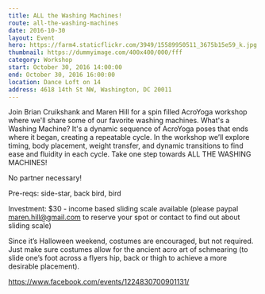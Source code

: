 ```yaml
---
title: ALL the Washing Machines!
route: all-the-washing-machines
date: 2016-10-30
layout: Event
hero: https://farm4.staticflickr.com/3949/15589950511_3675b15e59_k.jpg
thumbnail: https://dummyimage.com/400x400/000/fff
category: Workshop
start: October 30, 2016 14:00:00
end: October 30, 2016 16:00:00
location: Dance Loft on 14
address: 4618 14th St NW, Washington, DC 20011
---
```


Join Brian Cruikshank and Maren Hill for a spin filled AcroYoga workshop where we'll share some of our favorite washing machines. What's a Washing Machine? It's a dynamic sequence of AcroYoga poses that ends where it began, creating a repeatable cycle. In the workshop we’ll explore timing, body placement, weight transfer, and dynamic transitions to find ease and fluidity in each cycle. Take one step towards ALL THE WASHING MACHINES!

No partner necessary!

Pre-reqs: side-star, back bird, bird

Investment: $30 - income based sliding scale available (please paypal maren.hill@gmail.com to reserve your spot or contact to find out about sliding scale)

Since it’s Halloween weekend, costumes are encouraged, but not required. Just make sure costumes allow for the ancient acro art of schmearing (to slide one’s foot across a flyers hip, back or thigh to achieve a more desirable placement).

https://www.facebook.com/events/1224830700901131/
